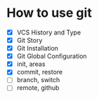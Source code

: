 # How to use git

* [x] VCS History and Type
* [x] Git Story
* [x] Git Installation
* [x] Git Global Configuration 
* [x] init, areas
* [x] commit, restore
* [ ] branch, switch
* [ ] remote, github
